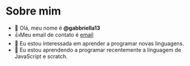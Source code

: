 # Sobre mim
- 👋 Olá, meu nome é **@gabbriella13**
- :+1:Meu email de contato é [email](gariellaferraz.75@gmail.com)
- 👀 Eu estou interessada em aprender a programar novas linguagens.
- 🌱 Eu estou aprendendo a programar recentemente a linguagem de JavaScript e scratch.


